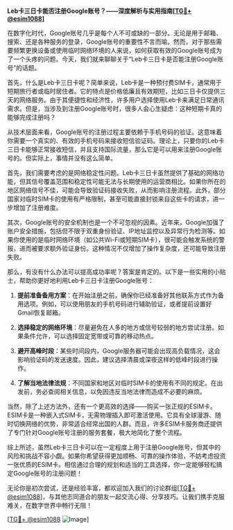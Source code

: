 **Leb卡三日卡能否注册Google账号？——深度解析与实用指南[[TG💪+ @esim1088](https://t.me/s/esim1088)]**

在数字化时代，Google账号几乎是每个人不可或缺的一部分。无论是用于邮箱、搜索、还是各种服务的登录，Google账号的重要性不言而喻。然而，对于那些需要频繁更换设备或使用临时网络环境的人来说，如何获取有效的Google账号成为了一个头疼的问题。今天，我们就来聊聊关于“Leb卡三日卡是否能注册Google账号”的话题。

首先，什么是Leb卡三日卡呢？简单来说，Leb卡是一种预付费SIM卡，通常用于短期旅行者或临时居住者。它的特点是价格低廉且有效期短，比如三日卡仅提供三天的网络服务。由于其便捷性和经济性，许多用户选择使用Leb卡来满足日常通讯需求。但是，当涉及到注册Google账号时，很多人会心生疑虑：这种短期卡真的能够完成注册吗？

从技术层面来看，Google账号的注册过程主要依赖于手机号码的验证。这意味着你需要一个真实的、有效的手机号码来接收短信验证码。理论上，只要你的Leb卡三日卡能够正常接收短信，并且支持国际流量，那么它是可以用来注册Google账号的。但实际上，事情并没有这么简单。

首先，我们需要考虑的是网络稳定性问题。Leb卡三日卡虽然提供了基础的网络功能，但其信号覆盖范围和稳定性可能无法与长期使用的运营商相比。如果你所在的地区网络信号不佳，可能会导致验证码接收失败，从而影响注册流程。此外，部分国家对临时SIM卡的使用有严格限制，甚至可能直接封锁来自这些卡的请求，进一步增加了注册难度。

其次，Google账号的安全机制也是一个不可忽视的因素。近年来，Google加强了账户安全措施，包括但不限于双重身份验证、IP地址监控以及异常行为检测等。如果你使用的是临时网络环境（如公共Wi-Fi或短期SIM卡），很可能会触发系统的警报，进而被要求额外验证身份。这种情况不仅增加了操作复杂度，还可能导致注册失败。

那么，有没有什么办法可以提高成功率呢？答案是肯定的。以下是一些实用的小贴士，帮助你更好地利用Leb卡三日卡注册Google账号：

1. **提前准备备用方案**：在开始注册之前，确保你已经准备好其他联系方式作为备用选项。例如，可以使用朋友的手机号码进行辅助验证，或者提前设置好Gmail恢复邮箱。
   
2. **选择稳定的网络环境**：尽量避免在人多的地方或信号较弱的地方尝试注册。如果条件允许，可以选择固定宽带或可靠的移动热点。

3. **避开高峰时段**：某些时间段内，Google服务器可能会出现高负载情况，这会影响验证码的发送速度。因此，建议选择清晨或深夜这样的低峰时段进行操作。

4. **了解当地法律法规**：不同国家和地区对临时SIM卡的使用有不同的规定。在出发前，务必查阅相关信息，以免因违反当地法律而造成不必要的麻烦。

当然，除了上述方法外，还有一个更高效的选择——购买一张正规的ESIM卡。ESIM卡是一种嵌入式SIM卡，无需物理插入即可激活使用。它具有全球漫游、随时切换网络的优势，非常适合经常出国的人群。而且，许多ESIM卡服务商还提供了专门针对Google账号注册的服务套餐，极大地简化了整个流程。

综上所述，虽然Leb卡三日卡可以在一定程度上用于注册Google账号，但其中的风险和挑战不容小觑。如果你希望获得更加顺畅、可靠的操作体验，不妨考虑投资一张优质的ESIM卡。相信通过合理的规划和适当的工具选择，你一定能够轻松搞定Google账号的注册问题！

无论你是初次尝试，还是经验丰富，都欢迎加入我们的讨论群组[[TG💪+ @esim1088](https://t.me/s/esim1088)]，与其他志同道合的朋友一起交流心得、分享技巧。让我们携手克服难关，在数字世界中畅行无阻！

[[TG💪+ @esim1088](https://t.me/s/esim1088) ![Image](https://i.postimg.cc/4NQfJmqS/Snipaste-2025-05-13-00-14-12.png)]